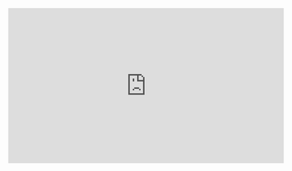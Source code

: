 <iframe width="560" height="315" src="https://www.youtube-nocookie.com/embed/f_6AQA4uzD0?rel=0&amp;showinfo=0" frameborder="0" allow="autoplay; encrypted-media" allowfullscreen></iframe>

